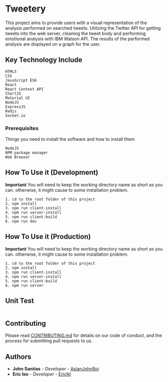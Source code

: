 # Tweetery

This project aims to provide users with a visual representation of the analysis performed on searched tweets. Utilizing the Twitter API for getting tweets into the web server, cleaning the tweet body and performing emotional analysis with IBM Watson API. The results of the performed analysis are displayed on a graph for the user.

## Key Technology Include
```
HTML5
CSS
JavaScript ES6
React
React Context API
ChartJS
Material UI
NodeJS
ExpressJS
Redis
Socket.io
```
### Prerequisites

Things you need to install the software and how to install them

```
NodeJS
NPM package manager
Web Browser
```

## How To Use it (Development)

**Important** You will need to keep the working directory name as short as you can. otherwise, it might cause to some installation problem.

```
1. cd to the root folder of this project 
2. npm install
3. npm run client-install
4. npm run server-install
5. npm run client-build
6. npm run dev

```


## How To Use it (Production)

**Important** You will need to keep the working directory name as short as you can. otherwise, it might cause to some installation problem.

```
1. cd to the root folder of this project 
2. npm install
3. npm run client-install
4. npm run server-install
5. npm run client-build
6. npm run server

```


## Unit Test

```

```

## Contributing

Please read [CONTRIBUTING.md](https://gist.github.com/PurpleBooth/b24679402957c63ec426) for details on our code of conduct, and the process for submitting pull requests to us.

## Authors

* **John Santias** - *Developer* - [AsianJohnBoi](https://github.com/AsianJohnBoi)
* **Eric lee** - *Developer* - [Ericlkl](https://github.com/Ericlkl)
